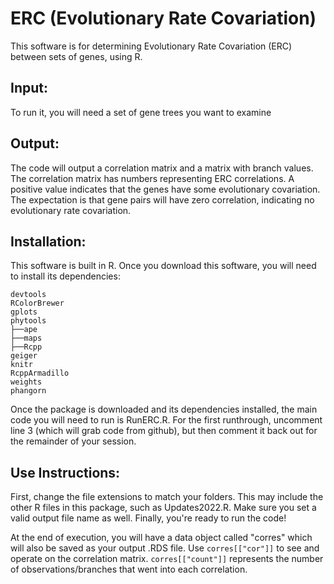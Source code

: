 # ERC (Evolutionary Rate Covariation)
This software is for determining Evolutionary Rate Covariation (ERC) between sets of genes, using R.

## Input:
To run it, you will need a set of gene trees you want to examine

## Output:
The code will output a correlation matrix and a matrix with branch values. The correlation matrix has numbers representing ERC correlations. A positive value indicates that the genes have some evolutionary covariation. The expectation is that gene pairs will have zero correlation, indicating no evolutionary rate covariation.


## Installation:
This software is built in R.
Once you download this software, you will need to install its dependencies:
```
devtools
RColorBrewer
gplots
phytools
├──ape
├──maps
├──Rcpp
geiger
knitr
RcppArmadillo
weights
phangorn
```
Once the package is downloaded and its dependencies installed, the main code you will need to run is RunERC.R. For the first runthrough, uncomment line 3 (which will grab code from github), but then comment it back out for the remainder of your session.



## Use Instructions:
First, change the file extensions to match your folders. This may include the other R files in this package, such as Updates2022.R. Make sure you set a valid output file name as well. Finally, you're ready to run the code!


At the end of execution, you will have a data object called "corres" which will also be saved as your output .RDS file.
Use ``corres[["cor"]]`` to see and operate on the correlation matrix. ``corres[["count"]]`` represents the number of observations/branches that went into each correlation.

